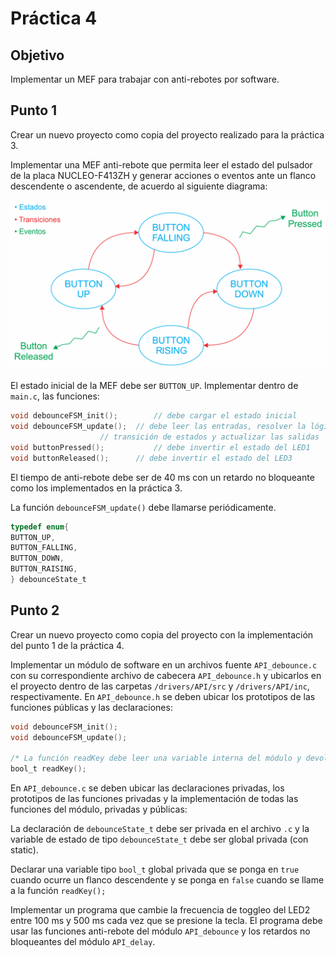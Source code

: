 # Práctica 4

## Objetivo
Implementar un MEF para trabajar con anti-rebotes por software.

## Punto 1
Crear un nuevo proyecto como copia del proyecto realizado para la práctica 3.

Implementar una MEF anti-rebote que permita leer el estado del pulsador de la placa NUCLEO-F413ZH y generar acciones o eventos ante un flanco descendente o ascendente, de acuerdo al siguiente diagrama:

![](./img/debounceFsm.png)

El estado inicial de la MEF debe ser `BUTTON_UP`.
Implementar dentro de `main.c`, las funciones:

```c
void debounceFSM_init();		// debe cargar el estado inicial
void debounceFSM_update();	// debe leer las entradas, resolver la lógica de
					// transición de estados y actualizar las salidas
void buttonPressed();			// debe invertir el estado del LED1
void buttonReleased();		// debe invertir el estado del LED3 

```

El tiempo de anti-rebote debe ser de 40 ms con un retardo no bloqueante como los implementados en la práctica 3.

La función `debounceFSM_update()` debe llamarse periódicamente.

```c
typedef enum{
BUTTON_UP,
BUTTON_FALLING,
BUTTON_DOWN,
BUTTON_RAISING,
} debounceState_t
```

## Punto 2
Crear un nuevo proyecto como copia del proyecto con la implementación del punto 1 de la práctica 4.

Implementar un módulo de software en un archivos fuente `API_debounce.c` con su correspondiente archivo de cabecera `API_debounce.h` y ubicarlos en el proyecto dentro de  las carpetas `/drivers/API/src` y `/drivers/API/inc`, respectivamente.
En `API_debounce.h` se deben ubicar los prototipos de las funciones públicas y las declaraciones:

```c
void debounceFSM_init();
void debounceFSM_update();

/* La función readKey debe leer una variable interna del módulo y devolver true o false si la tecla fue presionada.  Si devuelve true, debe resetear (poner en false) el estado de la variable.*/
bool_t readKey();
```

En `API_debounce.c` se deben ubicar las declaraciones privadas, los prototipos de las funciones privadas y la implementación de todas las funciones del módulo, privadas y públicas:

La declaración de `debounceState_t` debe ser privada en el archivo `.c` y la variable de estado de tipo `debounceState_t` debe ser global privada (con static).

Declarar una variable tipo `bool_t` global privada que se ponga en `true` cuando ocurre un flanco descendente y se ponga en `false` cuando se llame a la función `readKey();`

Implementar un programa que cambie la frecuencia de toggleo del LED2 entre 100 ms y 500 ms cada vez que se presione la tecla.  El programa debe usar las funciones anti-rebote del módulo `API_debounce` y los retardos no bloqueantes del módulo `API_delay`.

